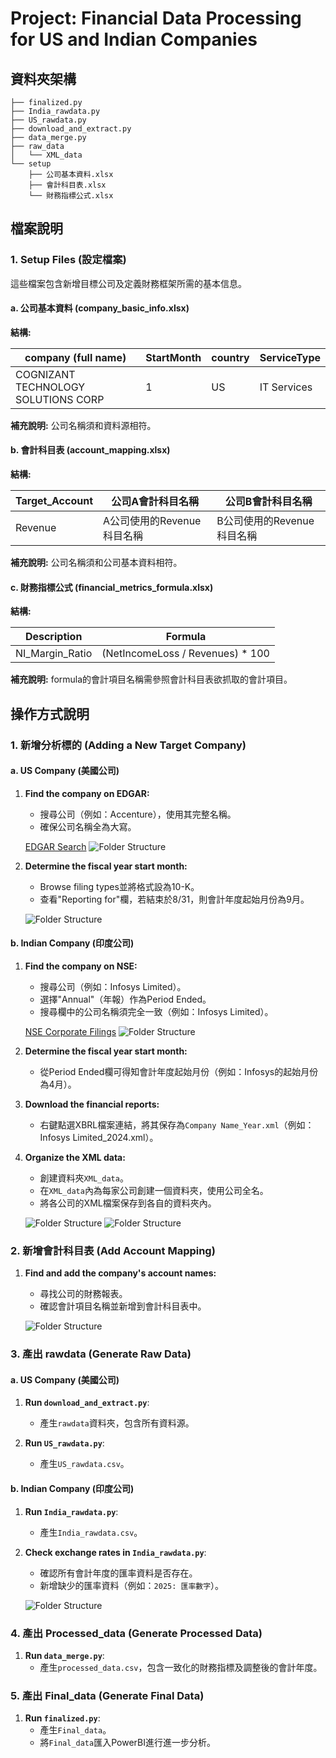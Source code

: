 # Project: Financial Data Processing for US and Indian Companies

## 資料夾架構

```
├── finalized.py
├── India_rawdata.py
├── US_rawdata.py
├── download_and_extract.py
├── data_merge.py
├── raw_data
│   └── XML_data
└── setup
    ├── 公司基本資料.xlsx
    ├── 會計科目表.xlsx
    └── 財務指標公式.xlsx
```

## 檔案說明

### 1. Setup Files (設定檔案)

這些檔案包含新增目標公司及定義財務框架所需的基本信息。

#### a. 公司基本資料 (company_basic_info.xlsx)

**結構:**

| company (full name)                           | StartMonth | country | ServiceType  |
|-----------------------------------------------|------------|---------|--------------|
| COGNIZANT TECHNOLOGY SOLUTIONS CORP           | 1          | US      | IT Services  |

**補充說明:** 公司名稱須和資料源相符。

#### b. 會計科目表 (account_mapping.xlsx)

**結構:**

| Target_Account | 公司A會計科目名稱             | 公司B會計科目名稱             |
|----------------|-------------------------------|-------------------------------|
| Revenue        | A公司使用的Revenue科目名稱    | B公司使用的Revenue科目名稱    |

**補充說明:** 公司名稱須和公司基本資料相符。

#### c. 財務指標公式 (financial_metrics_formula.xlsx)

**結構:**

| Description             | Formula                                 |
|-------------------------|-----------------------------------------|
| NI_Margin_Ratio         | (NetIncomeLoss / Revenues) * 100        |

**補充說明:** formula的會計項目名稱需參照會計科目表欲抓取的會計項目。

## 操作方式說明

### 1. 新增分析標的 (Adding a New Target Company)

#### a. US Company (美國公司)

1. **Find the company on EDGAR:**
   - 搜尋公司（例如：Accenture），使用其完整名稱。
   - 確保公司名稱全為大寫。

   [EDGAR Search](https://www.sec.gov/edgar/search/)
   ![Folder Structure](README/1.png) 

3. **Determine the fiscal year start month:**
   - Browse filing types並將格式設為10-K。
   - 查看"Reporting for"欄，若結束於8/31，則會計年度起始月份為9月。
  
   ![Folder Structure](README/2.png) 

#### b. Indian Company (印度公司)

1. **Find the company on NSE:**
   - 搜尋公司（例如：Infosys Limited）。
   - 選擇"Annual"（年報）作為Period Ended。
   - 搜尋欄中的公司名稱須完全一致（例如：Infosys Limited）。

   [NSE Corporate Filings](https://www.nseindia.com/companies-listing/corporate-filings-financial-results)
   ![Folder Structure](README/3.png) 

3. **Determine the fiscal year start month:**
   - 從Period Ended欄可得知會計年度起始月份（例如：Infosys的起始月份為4月）。

4. **Download the financial reports:**
   - 右鍵點選XBRL檔案連結，將其保存為`Company Name_Year.xml`（例如：Infosys Limited_2024.xml）。

5. **Organize the XML data:**
   - 創建資料夾`XML_data`。
   - 在`XML_data`內為每家公司創建一個資料夾，使用公司全名。
   - 將各公司的XML檔案保存到各自的資料夾內。

   ![Folder Structure](README/4.png)
   ![Folder Structure](README/5.png) 

### 2. 新增會計科目表 (Add Account Mapping)

1. **Find and add the company's account names:**
   - 尋找公司的財務報表。
   - 確認會計項目名稱並新增到會計科目表中。
   
   ![Folder Structure](README/6.png) 

### 3. 產出 rawdata (Generate Raw Data)

#### a. US Company (美國公司)

1. **Run `download_and_extract.py`**:
   - 產生`rawdata`資料夾，包含所有資料源。

2. **Run `US_rawdata.py`**:
   - 產生`US_rawdata.csv`。

#### b. Indian Company (印度公司)

1. **Run `India_rawdata.py`**:
   - 產生`India_rawdata.csv`。

2. **Check exchange rates in `India_rawdata.py`**:
   - 確認所有會計年度的匯率資料是否存在。
   - 新增缺少的匯率資料（例如：`2025: 匯率數字`）。

   ![Folder Structure](README/7.png) 

### 4. 產出 Processed_data (Generate Processed Data)

1. **Run `data_merge.py`**:
   - 產生`processed_data.csv`，包含一致化的財務指標及調整後的會計年度。

### 5. 產出 Final_data (Generate Final Data)

1. **Run `finalized.py`**:
   - 產生`Final_data`。
   - 將`Final_data`匯入PowerBI進行進一步分析。
